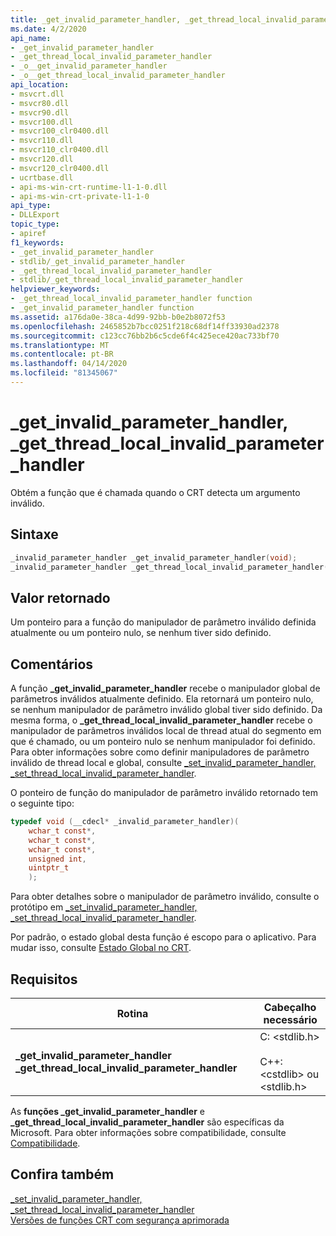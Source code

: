 ```yaml
---
title: _get_invalid_parameter_handler, _get_thread_local_invalid_parameter_handler
ms.date: 4/2/2020
api_name:
- _get_invalid_parameter_handler
- _get_thread_local_invalid_parameter_handler
- _o__get_invalid_parameter_handler
- _o__get_thread_local_invalid_parameter_handler
api_location:
- msvcrt.dll
- msvcr80.dll
- msvcr90.dll
- msvcr100.dll
- msvcr100_clr0400.dll
- msvcr110.dll
- msvcr110_clr0400.dll
- msvcr120.dll
- msvcr120_clr0400.dll
- ucrtbase.dll
- api-ms-win-crt-runtime-l1-1-0.dll
- api-ms-win-crt-private-l1-1-0
api_type:
- DLLExport
topic_type:
- apiref
f1_keywords:
- _get_invalid_parameter_handler
- stdlib/_get_invalid_parameter_handler
- _get_thread_local_invalid_parameter_handler
- stdlib/_get_thread_local_invalid_parameter_handler
helpviewer_keywords:
- _get_thread_local_invalid_parameter_handler function
- _get_invalid_parameter_handler function
ms.assetid: a176da0e-38ca-4d99-92bb-b0e2b8072f53
ms.openlocfilehash: 2465852b7bcc0251f218c68df14ff33930ad2378
ms.sourcegitcommit: c123cc76bb2b6c5cde6f4c425ece420ac733bf70
ms.translationtype: MT
ms.contentlocale: pt-BR
ms.lasthandoff: 04/14/2020
ms.locfileid: "81345067"
---
```

# <a name="_get_invalid_parameter_handler-_get_thread_local_invalid_parameter_handler"></a>_get_invalid_parameter_handler, _get_thread_local_invalid_parameter_handler

Obtém a função que é chamada quando o CRT detecta um argumento inválido.

## <a name="syntax"></a>Sintaxe

```C
_invalid_parameter_handler _get_invalid_parameter_handler(void);
_invalid_parameter_handler _get_thread_local_invalid_parameter_handler(void);
```

## <a name="return-value"></a>Valor retornado

Um ponteiro para a função do manipulador de parâmetro inválido definida atualmente ou um ponteiro nulo, se nenhum tiver sido definido.

## <a name="remarks"></a>Comentários

A função **_get_invalid_parameter_handler** recebe o manipulador global de parâmetros inválidos atualmente definido. Ela retornará um ponteiro nulo, se nenhum manipulador de parâmetro inválido global tiver sido definido. Da mesma forma, o **_get_thread_local_invalid_parameter_handler** recebe o manipulador de parâmetros inválidos local de thread atual do segmento em que é chamado, ou um ponteiro nulo se nenhum manipulador foi definido. Para obter informações sobre como definir manipuladores de parâmetro inválido de thread local e global, consulte [_set_invalid_parameter_handler, _set_thread_local_invalid_parameter_handler](set-invalid-parameter-handler-set-thread-local-invalid-parameter-handler.md).

O ponteiro de função do manipulador de parâmetro inválido retornado tem o seguinte tipo:

```C
typedef void (__cdecl* _invalid_parameter_handler)(
    wchar_t const*,
    wchar_t const*,
    wchar_t const*,
    unsigned int,
    uintptr_t
    );
```

Para obter detalhes sobre o manipulador de parâmetro inválido, consulte o protótipo em [_set_invalid_parameter_handler, _set_thread_local_invalid_parameter_handler](set-invalid-parameter-handler-set-thread-local-invalid-parameter-handler.md).

Por padrão, o estado global desta função é escopo para o aplicativo. Para mudar isso, consulte [Estado Global no CRT](../global-state.md).

## <a name="requirements"></a>Requisitos

|Rotina|Cabeçalho necessário|
|-------------|---------------------|
|**_get_invalid_parameter_handler** **_get_thread_local_invalid_parameter_handler**|C: \<stdlib.h><br /><br /> C++: \<cstdlib> ou \<stdlib.h>|

As **funções _get_invalid_parameter_handler** e **_get_thread_local_invalid_parameter_handler** são específicas da Microsoft. Para obter informações sobre compatibilidade, consulte [Compatibilidade](../../c-runtime-library/compatibility.md).

## <a name="see-also"></a>Confira também

[_set_invalid_parameter_handler, _set_thread_local_invalid_parameter_handler](set-invalid-parameter-handler-set-thread-local-invalid-parameter-handler.md)<br/>
[Versões de funções CRT com segurança aprimorada](../../c-runtime-library/security-enhanced-versions-of-crt-functions.md)<br/>
